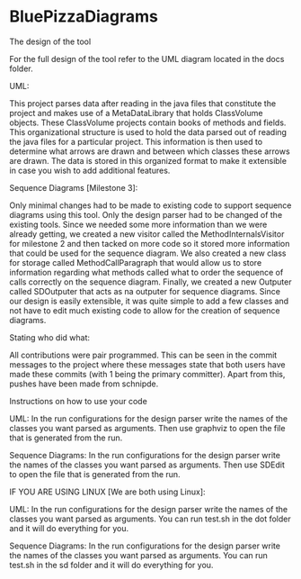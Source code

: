 # BluePizzaDiagrams

The design of the tool

For the full design of the tool refer to the UML diagram located in the docs folder.

UML:

This project parses data after reading in the java files that constitute the project and makes use of a MetaDataLibrary that holds ClassVolume objects.  These ClassVolume projects contain books of methods and fields.  This organizational structure is used to hold the data parsed out of reading the java files for a particular project.  This information is then used to determine what arrows are drawn and between which classes these arrows are drawn.  The data is stored in this organized format to make it extensible in case you wish to add additional features.


Sequence Diagrams [Milestone 3]:

Only minimal changes had to be made to existing code to support sequence diagrams using this tool.  Only the design parser had to be changed of the existing tools.  Since we needed some more information than we were already getting, we created a new visitor called the MethodInternalsVisitor for milestone 2 and then tacked on more code so it stored more information that could be used for the sequence diagram.  We also created a new class for storage called MethodCallParagraph that would allow us to store information regarding what methods called what to order the sequence of calls correctly on the sequence diagram.  Finally, we created a new Outputer called SDOutputer that acts as na outputer for sequence diagrams.  Since our design is easily extensible, it was quite simple to add a few classes and not have to edit much existing code to allow for the creation of sequence diagrams.

Stating who did what:

All contributions were pair programmed.  This can be seen in the commit messages to the project where these messages state that both users have made these commits (with 1 being the primary committer).  Apart from this, pushes have been made from schnipde.


Instructions on how to use your code

UML:
In the run configurations for the design parser write the names of the classes you want parsed as arguments.  Then use graphviz to open the file that is generated from the run.

Sequence Diagrams:
In the run configurations for the design parser write the names of the classes you want parsed as arguments.  Then use SDEdit to open the file that is generated from the run.

IF YOU ARE USING LINUX [We are both using Linux]:

UML:
In the run configurations for the design parser write the names of the classes you want parsed as arguments. You can run test.sh in the dot folder and it will do everything for you.

Sequence Diagrams:
In the run configurations for the design parser write the names of the classes you want parsed as arguments. You can run test.sh in the sd folder and it will do everything for you.

